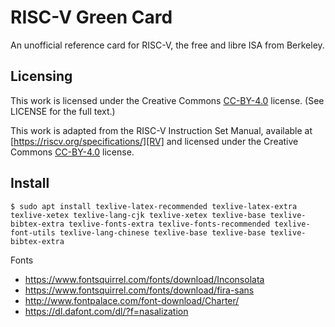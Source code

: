 # RISC-V Green Card
An unofficial reference card for RISC-V, the free and libre ISA from Berkeley.

## Licensing

This work is licensed under the Creative Commons [CC-BY-4.0][CC] license.
(See LICENSE for the full text.)

This work is adapted from the RISC-V Instruction Set Manual, available at
[https://riscv.org/specifications/][RV] and licensed
under the Creative Commons [CC-BY-4.0][CC] license.

## Install
```
$ sudo apt install texlive-latex-recommended texlive-latex-extra texlive-xetex texlive-lang-cjk texlive-xetex texlive-base texlive-bibtex-extra texlive-fonts-extra texlive-fonts-recommended texlive-font-utils texlive-lang-chinese texlive-base texlive-base texlive-bibtex-extra
```

Fonts
- https://www.fontsquirrel.com/fonts/download/Inconsolata
- https://www.fontsquirrel.com/fonts/download/fira-sans
- http://www.fontpalace.com/font-download/Charter/
- https://dl.dafont.com/dl/?f=nasalization

[RV]: https://creativecommons.org/licenses/by/4.0/ "RISC-V spec"
[CC]: https://creativecommons.org/licenses/by/4.0/ "CC-BY-4.0"
